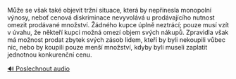 
Může se však také objevit tržní situace, která by nepřinesla monopolní výnosy, neboť cenová diskriminace nevyvolává u prodávajícího nutnost omezit prodávané množství. Žádného kupce úplně neztrácí; pouze musí vzít v úvahu, že někteří kupci možná omezí objem svých nákupů. Zpravidla však má možnost prodat zbytek svých zásob lidem, kteří by byli nekoupili vůbec nic, nebo by koupili pouze menší množství, kdyby byli museli zaplatit jednotnou konkurenční cenu.

[🔊 Poslechnout audio](/data/7-paragraphs/audio/chapter_72/para_003-Me-se-vak-tak-objevit-trn-situace-kter-by.mp3)
